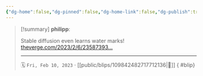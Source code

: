 ```yaml
---
{"dg-home":false,"dg-pinned":false,"dg-home-link":false,"dg-publish":true,"type":"blip","disabled rules":["yaml-title","yaml-title-alias","file-name-heading"],"title":"philipp on mastodon @ 2023-02-10","created-date":"2023-02-10T21:07:53","id":109842482717712130,"updated-date":"2025-05-02T08:50:43","dg-path":"blips/109842482717712136.md","permalink":"/blips/109842482717712136/","dgPassFrontmatter":true}
---
```


> [!summary] **philipp**:
>
> Stable diffusion even learns water marks! [theverge.com/2023/2/6/23587393…](https://www.theverge.com/2023/2/6/23587393/ai-art-copyright-lawsuit-getty-images-stable-diffusion)
> - - -
>
> 🗓️ `Fri, Feb 10, 2023` · [[public/blips/109842482717712136\|🔗]]
{ #blip}

